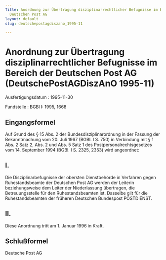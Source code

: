 ```yaml
---
Title: Anordnung zur Übertragung disziplinarrechtlicher Befugnisse im Bereich der
  Deutschen Post AG
layout: default
slug: deutschepostagdiszano_1995-11

---
```


# Anordnung zur Übertragung disziplinarrechtlicher Befugnisse im Bereich der Deutschen Post AG (DeutschePostAGDiszAnO 1995-11)

Ausfertigungsdatum
:   1995-11-30

Fundstelle
:   BGBl I: 1995, 1668



## Eingangsformel

Auf Grund des § 15 Abs. 2 der Bundesdisziplinarordnung in der Fassung
der Bekanntmachung vom 20. Juli 1967 (BGBl. I S. 750) in Verbindung
mit § 1 Abs. 2 Satz 2, Abs. 2 und Abs. 5 Satz 1 des
Postpersonalrechtsgesetzes vom 14. September 1994 (BGBl. I S. 2325,
2353) wird angeordnet:


## I.

Die Disziplinarbefugnisse der obersten Dienstbehörde in Verfahren
gegen Ruhestandsbeamte der Deutschen Post AG werden der Leiterin
beziehungsweise dem Leiter der Niederlassung übertragen, die
Betreuungsstelle für den Ruhestandsbeamten ist. Dasselbe gilt für die
Ruhestandsbeamten der früheren Deutschen Bundespost POSTDIENST.


## II.

Diese Anordnung tritt am 1. Januar 1996 in Kraft.


## Schlußformel

Deutsche Post AG

